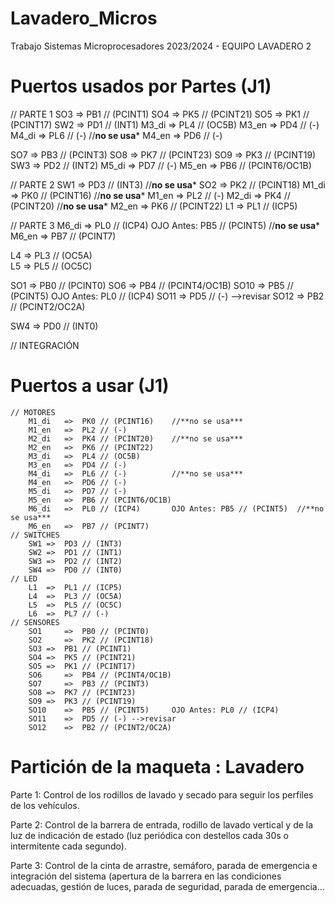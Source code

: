 # Lavadero_Micros
Trabajo Sistemas Microprocesadores 2023/2024 - EQUIPO LAVADERO 2

# Puertos usados por Partes (J1)
// PARTE 1
SO3	=>	PB1 // (PCINT1)
SO4	=>	PK5 // (PCINT21)
SO5	=>	PK1 // (PCINT17)
SW2	=>	PD1 // (INT1)
M3_di	=>	PL4 // (OC5B)
M3_en	=>	PD4 // (-)
M4_di	=>	PL6 // (-)  		//**no se usa***
M4_en	=>	PD6 // (-)	

SO7 	=>	PB3 // (PCINT3)
SO8	=>	PK7 // (PCINT23)
SO9	=>	PK3 // (PCINT19)
SW3	=>	PD2 // (INT2)
M5_di	=>	PD7 // (-)
M5_en	=>	PB6 // (PCINT6/OC1B)
  
// PARTE 2
SW1	=>	PD3 // (INT3)		//**no se usa***
SO2 	=>	PK2 // (PCINT18)
M1_di	=>	PK0 // (PCINT16)	//**no se usa***
M1_en	=>	PL2 // (-) 
M2_di	=>	PK4 // (PCINT20)	//**no se usa***
M2_en	=>	PK6 // (PCINT22)
L1 	=>	PL1 // (ICP5)

// PARTE 3
M6_di	=>	PL0 // (ICP4)		OJO Antes: PB5 // (PCINT5)	//**no se usa***
M6_en	=>	PB7 // (PCINT7)

L4 	=>	PL3 // (OC5A)	
L5 	=>	PL5 // (OC5C)

SO1 	=>	PB0 // (PCINT0)
SO6 	=>	PB4 // (PCINT4/OC1B)
SO10 	=>	PB5 // (PCINT5)		OJO Antes: PL0 // (ICP4)
SO11 	=>	PD5 // (-) -->revisar
SO12 	=>	PB2 // (PCINT2/OC2A)

SW4	=>	PD0 // (INT0)
  
// INTEGRACIÓN


# Puertos a usar (J1)
	// MOTORES
		M1_di	=>	PK0 // (PCINT16)	//**no se usa***
		M1_en	=>	PL2 // (-)  
		M2_di	=>	PK4 // (PCINT20)	//**no se usa***
		M2_en	=>	PK6 // (PCINT22)
		M3_di	=>	PL4 // (OC5B)
  		M3_en	=>	PD4 // (-)
		M4_di	=>	PL6 // (-)  		//**no se usa***
		M4_en	=>	PD6 // (-)
		M5_di	=>	PD7 // (-)
		M5_en	=>	PB6 // (PCINT6/OC1B)
		M6_di	=>	PL0 // (ICP4)		OJO Antes: PB5 // (PCINT5)	//**no se usa***
		M6_en	=>	PB7 // (PCINT7)
	// SWITCHES
		SW1	=>	PD3 // (INT3)
		SW2	=>	PD1 // (INT1)
		SW3	=>	PD2 // (INT2)
		SW4	=>	PD0 // (INT0)
	// LED
		L1 	=>	PL1 // (ICP5)
		L4 	=>	PL3 // (OC5A)	
		L5 	=>	PL5 // (OC5C)	
		L6 	=>	PL7 // (-)
	// SENSORES	
		SO1 	=>	PB0 // (PCINT0)
		SO2 	=>	PK2 // (PCINT18)
 		SO3	=>	PB1 // (PCINT1)
		SO4	=>	PK5 // (PCINT21)
		SO5	=>	PK1 // (PCINT17)
		SO6 	=>	PB4 // (PCINT4/OC1B)
		SO7 	=>	PB3 // (PCINT3)
		SO8	=>	PK7 // (PCINT23)
		SO9	=>	PK3 // (PCINT19)
		SO10 	=>	PB5 // (PCINT5)		OJO Antes: PL0 // (ICP4)
		SO11 	=>	PD5 // (-) -->revisar
		SO12 	=>	PB2 // (PCINT2/OC2A)
  
# Partición de la maqueta : Lavadero
Parte 1: Control de los rodillos de lavado y secado para seguir los perfiles de los vehículos.

Parte 2: Control de la barrera de entrada, rodillo de lavado vertical y de la luz de indicación de estado (luz periódica con destellos cada 30s o intermitente cada segundo).

Parte 3: Control de la cinta de arrastre, semáforo, parada de emergencia e integración del sistema (apertura de la barrera en las condiciones adecuadas, gestión de luces, parada de seguridad, parada de emergencia…
